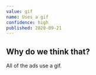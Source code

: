 ```yaml
---
value: gif
name: Uses a gif
confidence: high
published: 2020-09-21
---
```


## Why do we think that?

All of the ads use a gif.
